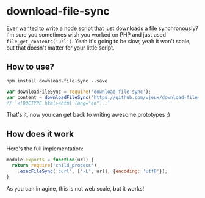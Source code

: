 # download-file-sync

Ever wanted to write a node script that just downloads a file synchronously? I'm sure you sometimes wish you worked on PHP and just used `file_get_contents('url')`. Yeah it's going to be slow, yeah it won't scale, but that doesn't matter for your little script.

## How to use?

```
npm install download-file-sync --save
```

```javascript
var downloadFileSync = require('download-file-sync');
var content = downloadFileSync('https://github.com/vjeux/download-file-sync');
// '<!DOCTYPE html><html lang="en"...'
```

That's it, now you can get back to writing awesome prototypes ;)

## How does it work

Here's the full implementation:

```javascript
module.exports = function(url) {
  return require('child_process')
    .execFileSync('curl', ['-L', url], {encoding: 'utf8'});
}
```

As you can imagine, this is not web scale, but it works!
